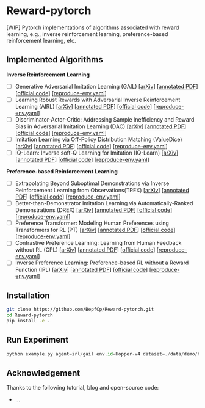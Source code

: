 # Reward-pytorch
[WIP] Pytorch implementations of algorithms associated with reward learning, e.g., inverse reinforcement learning, preference-based reinforcement learning, etc.

## Implemented Algorithms

**Inverse Reinforcement Learning**

- [ ] Generative Adversarial Imitation Learning (GAIL) [[arXiv](https://arxiv.org/pdf/1606.03476.pdf)] [[annotated PDF](./papers/irl/GAIL.pdf)] [[official code](https://github.com/openai/imitation)] [[reproduce-env.yaml](./reproduce/irl/gail.yaml)]
- [ ] Learning Robust Rewards with Adversarial Inverse Reinforcement Learning (AIRL) [[arXiv](https://arxiv.org/pdf/1710.11248.pdf)] [[annotated PDF](./papers/irl/AIRL.pdf)] [[official code](https://github.com/justinjfu/inverse_rl)] [[reproduce-env.yaml](./reproduce/irl/airl.yaml)]
- [ ] Discriminator-Actor-Critic: Addressing Sample Inefficiency and Reward Bias in Adversarial Imitation Learning (DAC) [[arXiv](https://arxiv.org/pdf/1809.02925.pdf)] [[annotated PDF](./papers/irl/DAC.pdf)] [[official code](https://github.com/google-research/google-research/tree/master/dac)] [[reproduce-env.yaml](./reproduce/irl/dac.yaml)]
- [ ] Imitation Learning via Off-Policy Distribution Matching (ValueDice) [[arXiv](https://arxiv.org/pdf/1912.05032.pdf)] [[annotated PDF](./papers/irl/ValueDice.pdf)] [[official code](https://github.com/google-research/google-research/tree/master/value_dice)] [[reproduce-env.yaml](./reproduce/irl/valuedice.yaml)]
- [ ] IQ-Learn: Inverse soft-Q Learning for Imitation (IQ-Learn) [[arXiv](https://arxiv.org/pdf/2106.12142.pdf)] [[annotated PDF](./papers/irl/IQ-Learn.pdf)] [[official code](https://github.com/Div99/IQ-Learn)] [[reproduce-env.yaml](./reproduce/irl/iqlearn.yaml)]

**Preference-based Reinforcement Learning**

- [ ] Extrapolating Beyond Suboptimal Demonstrations via Inverse Reinforcement Learning from Observations(TREX) [[arXiv](https://arxiv.org/pdf/1904.06387.pdf)] [[annotated PDF](./papers/preference/TREX.pdf)] [[official code](https://github.com/hiwonjoon/ICML2019-TREX)] [[reproduce-env.yaml](./reproduce/preferemce/trex.yaml)]
- [ ] Better-than-Demonstrator Imitation Learning via Automatically-Ranked Demonstrations (DREX) [[arXiv](https://arxiv.org/pdf/1907.03976.pdf)] [[annotated PDF](./papers/preference/DREX.pdf)] [[official code](https://github.com/dsbrown1331/CoRL2019-DREX)] [[reproduce-env.yaml](./reproduce/preferemce/drex.yaml)]
- [ ] Preference Transformer: Modeling Human Preferences using Transformers for RL (PT) [[arXiv](https://arxiv.org/pdf/2303.00957.pdf)] [[annotated PDF](./papers/preference/PT.pdf)] [[official code](https://github.com/csmile-1006/PreferenceTransformer)] [[reproduce-env.yaml](./reproduce/preferemce/pt.yaml)]
- [ ] Contrastive Preference Learning: Learning from Human Feedback without RL (CPL) [[arXiv](https://arxiv.org/pdf/2310.13639.pdf)] [[annotated PDF](./papers/preference/CPL.pdf)] [[official code](https://github.com/jhejna/cpl)] [[reproduce-env.yaml](./reproduce/preferemce/cpl.yaml)]
- [ ] Inverse Preference Learning: Preference-based RL without a Reward Function (IPL) [[arXiv](https://arxiv.org/pdf/2305.15363.pdf)] [[annotated PDF](./papers/preference/IPL.pdf)] [[official code](https://github.com/jhejna/inverse-preference-learning)] [[reproduce-env.yaml](./reproduce/preferemce/ipl.yaml)]

## Installation

```bash
git clone https://github.com/BepfCp/Reward-pytorch.git
cd Reward-pytorch
pip install -e .
```

## Run Experiment

```python
python example.py agent=irl/gail env.id=Hopper-v4 dataset=./data/demo/hopper_expert.h5
```

## Acknowledgement

Thanks to the following tutorial, blog and open-source code:

+ ...

